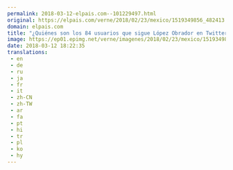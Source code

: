 ```yaml
---
permalink: 2018-03-12-elpais.com--101229497.html
original: https://elpais.com/verne/2018/02/23/mexico/1519349856_482413.html#?ref=rss&format=simple&link=link
domain: elpais.com
title: "¿Quiénes son los 84 usuarios que sigue López Obrador en Twitter?"
image: https://ep01.epimg.net/verne/imagenes/2018/02/23/mexico/1519349856_482413_1519350719_rrss_normal.jpg
date: 2018-03-12 18:22:35
translations: 
 - en
 - de
 - ru
 - ja
 - fr
 - it
 - zh-CN
 - zh-TW
 - ar
 - fa
 - pt
 - hi
 - tr
 - pl
 - ko
 - hy
---
```


